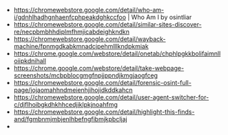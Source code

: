 - https://chromewebstore.google.com/detail/who-am-i/gdnhlhadhgnhaenfcphpeakdghkccfoo | Who Am I by osintliar
- https://chromewebstore.google.com/detail/similar-sites-discover-re/necpbmbhhdiplmfhmjicabdeighkndkn
- https://chromewebstore.google.com/detail/wayback-machine/fpnmgdkabkmnadcjpehmlllkndpkmiak
- https://chrome.google.com/webstore/detail/onetab/chphlpgkkbolifaimnlloiipkdnihall
- https://chrome.google.com/webstore/detail/take-webpage-screenshots/mcbpblocgmgfnpjjppndjkmgjaogfceg
- https://chromewebstore.google.com/detail/forensic-osint-full-page/jojaomahhndmeienhjihojidkddkahcn
- https://chromewebstore.google.com/detail/user-agent-switcher-for-c/djflhoibgkdhkhhcedjiklpkjnoahfmg
- https://chromewebstore.google.com/detail/highlight-this-finds-and/fgmbnmjmbjenlhbefngfibmjkpbcljaj
- 
